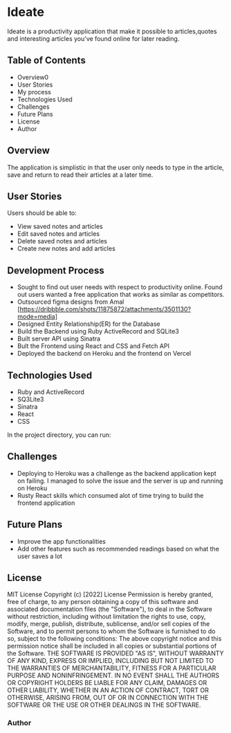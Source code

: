 # Ideate

Ideate is a productivity application that make it possible to articles,quotes and interesting articles you've found online for later reading.

## Table of Contents

* Overview0
* User Stories
* My process
* Technologies Used
* Challenges
* Future Plans
* License
* Author
## Overview
The application is simplistic in that the user only needs to type in the article, save and return to read their articles at a later time.

## User Stories
Users should be able to:
* View saved notes and articles
* Edit saved notes and articles
* Delete saved notes and articles
* Create new notes and add  articles

## Development Process
* Sought to find out user needs with respect to productivity online. Found out users wanted a free application that works as similar as competitors.
* Outsourced figma designs from Amal [https://dribbble.com/shots/11875872/attachments/3501130?mode=media]
* Designed Entity Relationship(ER) for the Database
* Build the Backend using Ruby ActiveRecord and SQLite3
* Built server API using Sinatra 
* Bult the Frontend using React and CSS and Fetch API
* Deployed the backend on Heroku and the frontend on Vercel
 

## Technologies Used

* Ruby and  ActiveRecord
* SQ3Lite3 
* Sinatra
* React
* CSS

In the project directory, you can run:

## Challenges

* Deploying to Heroku was a challenge as the backend application kept on failing. I managed to solve the issue and the server is up and running  on Heroku
* Rusty React skills which consumed alot of time trying to build the frontend application

## Future Plans
* Improve the app functionalities
* Add other features such as recommended readings based on what the user saves a lot


## License
MIT License Copyright (c) [2022] License Permission is hereby granted, free of charge, to any person obtaining a copy of this software and associated documentation files (the "Software"), to deal in the Software without restriction, including without limitation the rights to use, copy, modify, merge, publish, distribute, sublicense, and/or sell copies of the Software, and to permit persons to whom the Software is furnished to do so, subject to the following conditions: The above copyright notice and this permission notice shall be included in all copies or substantial portions of the Software. THE SOFTWARE IS PROVIDED "AS IS", WITHOUT WARRANTY OF ANY KIND, EXPRESS OR IMPLIED, INCLUDING BUT NOT LIMITED TO THE WARRANTIES OF MERCHANTABILITY, FITNESS FOR A PARTICULAR PURPOSE AND NONINFRINGEMENT. IN NO EVENT SHALL THE AUTHORS OR COPYRIGHT HOLDERS BE LIABLE FOR ANY CLAIM, DAMAGES OR OTHER LIABILITY, WHETHER IN AN ACTION OF CONTRACT, TORT OR OTHERWISE, ARISING FROM, OUT OF OR IN CONNECTION WITH THE SOFTWARE OR THE USE OR OTHER DEALINGS IN THE SOFTWARE.

### Author

